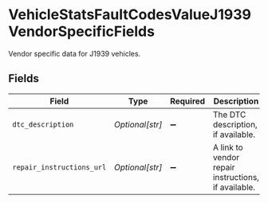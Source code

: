 # VehicleStatsFaultCodesValueJ1939VendorSpecificFields

Vendor specific data for J1939 vehicles.


## Fields

| Field                                               | Type                                                | Required                                            | Description                                         | Example                                             |
| --------------------------------------------------- | --------------------------------------------------- | --------------------------------------------------- | --------------------------------------------------- | --------------------------------------------------- |
| `dtc_description`                                   | *Optional[str]*                                     | :heavy_minus_sign:                                  | The DTC description, if available.                  | false                                               |
| `repair_instructions_url`                           | *Optional[str]*                                     | :heavy_minus_sign:                                  | A link to vendor repair instructions, if available. | false                                               |